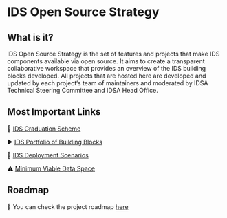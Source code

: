 # IDS Open Source Strategy

## What is it?
IDS Open Source Strategy is the set of features and projects that make IDS components available via open source. It aims to create a transparent collaborative workspace that provides an overview of the IDS building blocks developed. All projects that are hosted here are developed and updated by each project‘s team of maintainers and moderated by IDSA Technical Steering Committee and IDSA Head Office.


## Most Important Links
:link: [IDS Graduation Scheme](https://link-url-here.org)

:arrow_forward: [IDS Portfolio of Building Blocks](https://link-url-here.org)

:trident: [IDS Deployment Scenarios](https://link-url-here.org)

:warning: [Minimum Viable Data Space](https://link-url-here.org)


## Roadmap
:ticket: You can check the project roadmap [here](https://github.com/users/anilturkmayali/projects/1/views/1) 

